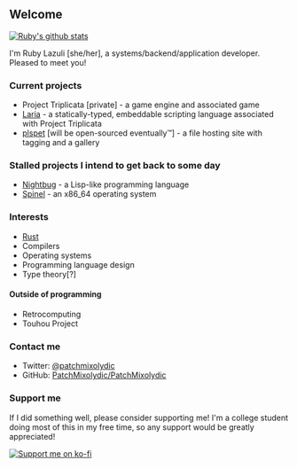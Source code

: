 ## Welcome

[![Ruby's github stats](https://github-readme-stats.vercel.app/api?username=patchmixolydic)](https://github.com/anuraghazra/github-readme-stats)

I'm Ruby Lazuli \[she/her], a systems/backend/application developer. Pleased to meet you!

### Current projects
* Project Triplicata \[private] - a game engine and associated game
* [Laria](https://github.com/PatchMixolydic/laria) - a statically-typed, embeddable scripting language associated with Project Triplicata
* [plspet](https://pls.pet) \[will be open-sourced eventually™] - a file hosting site with tagging and a gallery

### Stalled projects I intend to get back to some day
* [Nightbug](https://github.com/PatchMixolydic/nightbug) - a Lisp-like programming language
* [Spinel](https://github.com/PatchMixolydic/spinel) - an x86_64 operating system

### Interests
* [Rust](https://rust-lang.org)
* Compilers
* Operating systems
* Programming language design
* Type theory\[?]

#### Outside of programming
* Retrocomputing
* Touhou Project

### Contact me
* Twitter: [@patchmixolydic](https://twitter.com/patchmixolydic)
* GitHub: [PatchMixolydic/PatchMixolydic](https://github.com/PatchMixolydic/PatchMixolydic/discussions)

### Support me
If I did something well, please consider supporting me! I'm a college student doing most of this in my
free time, so any support would be greatly appreciated!

[![Support me on ko-fi](https://www.ko-fi.com/img/githubbutton_sm.svg)](https://ko-fi.com/J3J329CNL)
